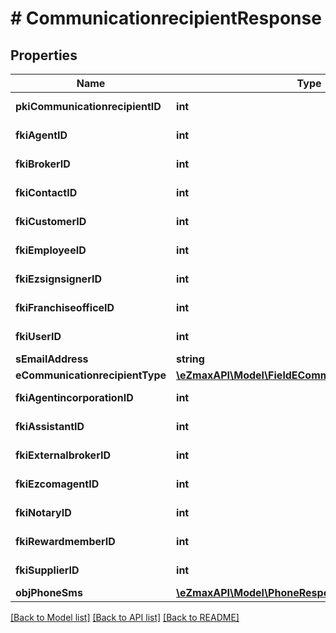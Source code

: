# # CommunicationrecipientResponse

## Properties

Name | Type | Description | Notes
------------ | ------------- | ------------- | -------------
**pkiCommunicationrecipientID** | **int** | The unique ID of the Communicationrecipient. |
**fkiAgentID** | **int** | The unique ID of the Agent. | [optional]
**fkiBrokerID** | **int** | The unique ID of the Broker. | [optional]
**fkiContactID** | **int** | The unique ID of the Contact | [optional]
**fkiCustomerID** | **int** | The unique ID of the Customer. | [optional]
**fkiEmployeeID** | **int** | The unique ID of the Employee. | [optional]
**fkiEzsignsignerID** | **int** | The unique ID of the Ezsignsigner | [optional]
**fkiFranchiseofficeID** | **int** | The unique ID of the Franchisereoffice | [optional]
**fkiUserID** | **int** | The unique ID of the User | [optional]
**sEmailAddress** | **string** | The email address. | [optional]
**eCommunicationrecipientType** | [**\eZmaxAPI\Model\FieldECommunicationrecipientType**](FieldECommunicationrecipientType.md) |  | [optional]
**fkiAgentincorporationID** | **int** | The unique ID of the Agentincorporation. | [optional]
**fkiAssistantID** | **int** | The unique ID of the Assistant. | [optional]
**fkiExternalbrokerID** | **int** | The unique ID of the Externalbroker. | [optional]
**fkiEzcomagentID** | **int** | The unique ID of the Ezcomagent. | [optional]
**fkiNotaryID** | **int** | The unique ID of the Notary. | [optional]
**fkiRewardmemberID** | **int** | The unique ID of the Rewardmember. | [optional]
**fkiSupplierID** | **int** | The unique ID of the Supplier. | [optional]
**objPhoneSms** | [**\eZmaxAPI\Model\PhoneResponseCompound**](PhoneResponseCompound.md) |  | [optional]

[[Back to Model list]](../../README.md#models) [[Back to API list]](../../README.md#endpoints) [[Back to README]](../../README.md)

